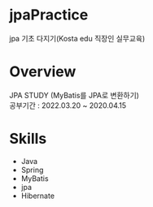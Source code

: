 # jpaPractice
jpa 기초 다지기(Kosta edu 직장인 실무교육)

# Overview
JPA STUDY (MyBatis를 JPA로 변환하기)<br />
공부기간 : 2022.03.20 ~ 2020.04.15

# Skills
* Java
* Spring
* MyBatis
* jpa
* Hibernate
